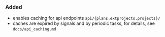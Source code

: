 ### Added

- enables caching for api endpoints `api/{plans,extprojects,projects}/`
- caches are expired by signals and by periodic tasks, for details, see `docs/api_caching.md`

